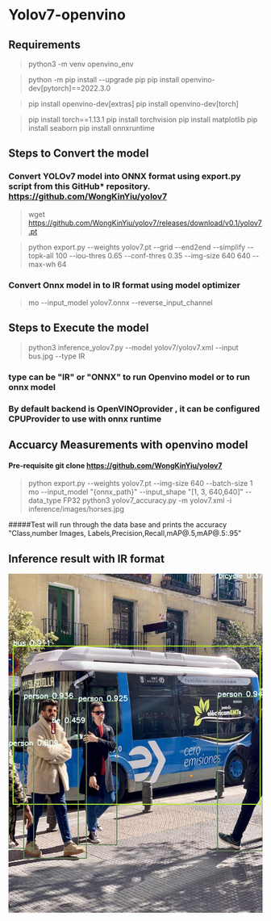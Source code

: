 # Yolov7-openvino

## Requirements

>	python3 -m venv openvino_env

>	python -m pip install --upgrade pip
>	pip install openvino-dev[pytorch]==2022.3.0

>	pip install openvino-dev[extras]
>	pip install openvino-dev[torch]

>	pip install torch==1.13.1
>	pip install torchvision
>	pip install matplotlib
>	pip install seaborn
>	pip install onnxruntime



## Steps to Convert the model
### Convert YOLOv7 model into ONNX format using export.py script from this GitHub* repository. https://github.com/WongKinYiu/yolov7
>	wget https://github.com/WongKinYiu/yolov7/releases/download/v0.1/yolov7.pt

>	python export.py --weights yolov7.pt --grid --end2end --simplify --topk-all 100 --iou-thres 0.65 --conf-thres 0.35 --img-size 640 640 --max-wh 64

### Convert Onnx model in to IR format using model optimizer

>	mo --input_model yolov7.onnx --reverse_input_channel

## Steps to Execute the model

>	 python3 inference_yolov7.py --model yolov7/yolov7.xml --input bus.jpg --type IR

### type can be "IR" or "ONNX" to run Openvino model or to run onnx model
### By default backend is OpenVINOprovider , it can be configured CPUProvider to use with onnx runtime

## Accuarcy Measurements with openvino model
#### Pre-requisite git clone https://github.com/WongKinYiu/yolov7

>	python export.py --weights yolov7.pt --img-size 640 --batch-size 1
>	mo --input_model "{onnx_path}"  --input_shape "[1, 3, 640,640]"  --data_type FP32
>	python3 yolov7_accuracy.py -m yolov7.xml -i inference/images/horses.jpg

#####Test will run through the data base and prints the accuracy "Class,number Images, Labels,Precision,Recall,mAP@.5,mAP@.5:.95"


## Inference result with IR format

![Screenshot](bus.jpeg)
